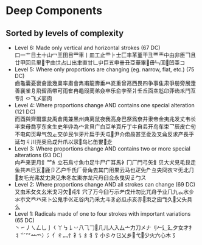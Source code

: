 # Deep Components
## Sorted by levels of complexity
- Level 6: Made only vertical and horizontal strokes (67 DC)</br>
口一艹日土十山冖王田目罒車丨皿工止⻗⺊士匚丰革堇干彐覀龶中由非臣𠃍且廿甲回㠯里𫝀肀曲世占凵出聿直甘𠃊屮巨五申卌丑亞華畢𦣞毌𠃑囬𠁁凹亜コ
- Level 5: Where only proportions are changing (eg. narrow, flat, etc.) (75 DC)</br>
齒龜囊憂褱龠巤幾粛率肅會雋甫龍壽垂𦥯㚇重曾鬲西畏四争事隹肃爭册旁展疌善襄雀㐆飛留臿帶可雨隺冉黽叚啇弟僉卒乐俞孛至爿壬丘面坴尨卬丣齿乑鬥亙专⺼㇣飞乄丽肉
- Level 4: Where proportions change AND contains one special alteration (121 DC)</br>
而酉與齊爾熏夋禹倉禺兼黑州典离鼠夜我高身巴祭爲尞井隶帝金夷兆发丈韦长半柬母喬亨东㑒生史年丱為宀言貝广白豆羊頁斤丁㐄自镸开鸟车束乛辰皮亡句不电匃页卑气包龰交屰民乍牙片扁于夭屯𠃜尹介㡀咼甚巠夌及叉侖反求产長乎延匀丩川尧奥烏戉升爪以眔𣎳乌匕缶婁𡨄赱
- Level 3: Where proportions change AND contains two or more special alterations (93 DC)</br>
禸龵来更月釒⺮糹立石鳥寸魚巾足牛尸疒耳馬衤冂厂門弓矢飠贝大犬見毛艮走鱼共𡗗巳瓦𢆉鹿卩乙户千氏𠂆骨角去其门用果云马也疋免厃彑央冏衣龴旡北⺆𫶧友乇光弗犮冘夬见朱冬厷東亦龙尺丹𦥑佥永曳臾𤴔勹ス
- Level 2: Where proportions change AND all strokes can change (69 DC)</br>
又虫禾攵夂幺米戈习欠𧰨虍钅穴了万今臼丂示耂戊廾勿比兀舟予业⺇九𧘇水㐱氺朩文龹癶來卜公鬼手巛𤴓谷内乃釆尢斗豸必瓜尗亥赤𠂭朿之囱㦰久𠃓父头具么
- Level 1: Radicals made of one to four strokes with important variations (65 DC)</br>
丶㇀丿㇏𠃋乚亅𡿨丫㇉𠄌丷八⺄𠃌𠘧几儿人入厶亠力刀㐅𠂇刂𠂉辶廴夕女才扌丬⺌𭕄䒑爫冫氵亻彳灬忄礻讠纟犭饣小彡𠂊㔾乂乡𠂎弋𣥂少火六心木㇌
